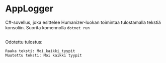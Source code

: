 # AppLogger

C#-sovellus, joka esittelee Humanizer-luokan toimintaa tulostamalla tekstiä konsoliin. Suorita komennolla `dotnet run`
##
Odotettu tulostus:
```
Raaka teksti: Moi_kaikki_tyypit
Muutettu teksti: Moi kaikki tyypit
```

